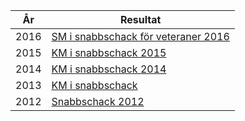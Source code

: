 | År   | Resultat                                                                                                               |
|------|------------------------------------------------------------------------------------------------------------------------|
| 2016 | [SM i snabbschack för veteraner 2016](http://www.schack.se/favoriten-malesevic-overlagsen-i-veteran-sm-i-snabbschack/) |
| 2015 | [KM i snabbschack 2015](SENIOR/htmfiler/SnabbKM.html)                                                                  |
| 2014 | [KM i snabbschack 2014](http://chess-results.com/tnr133422.aspx?lan=6&art=1&wi=821)                                    |
| 2013 | [KM i snabbschack](http://chess-results.com/tnr101120.aspx?art=1&lan=6&wi=821)                                         |
| 2012 | [Snabbschack 2012](SENIOR/htmfiler/snabbschack_2012.htm)                                                               |
